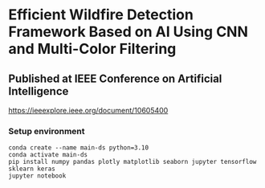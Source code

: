 # Efficient Wildfire Detection Framework Based on AI Using CNN and Multi-Color Filtering
## Published at IEEE Conference on Artificial Intelligence
https://ieeexplore.ieee.org/document/10605400
### Setup environment
```
conda create --name main-ds python=3.10
conda activate main-ds
pip install numpy pandas plotly matplotlib seaborn jupyter tensorflow sklearn keras 
jupyter notebook
```
